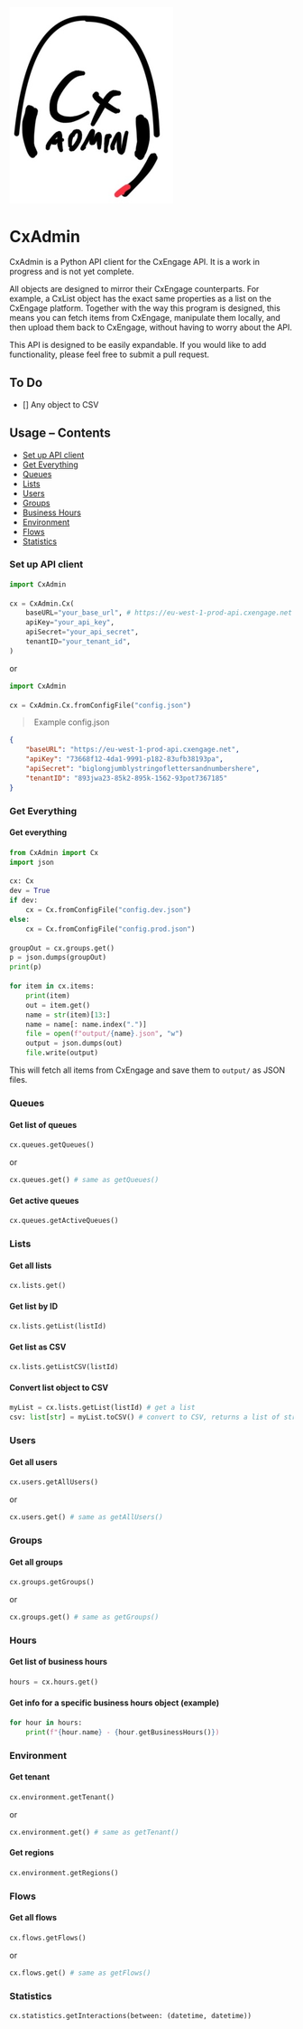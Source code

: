 ![](readme/logo.jpg)

# CxAdmin

CxAdmin is a Python API client for the CxEngage API. It is a work in progress and is not yet complete.

All objects are designed to mirror their CxEngage counterparts. For example, a CxList object has the exact same properties as a list on the CxEngage platform.
Together with the way this program is designed, this means you can fetch items from CxEngage, manipulate them locally, and then upload them back to CxEngage, without having to worry about the API.

This API is designed to be easily expandable. If you would like to add functionality, please feel free to submit a pull request.

## To Do
- [] Any object to CSV

## Usage – Contents
* [Set up API client](#set-up-api-client)
* [Get Everything](#get-everything)
* [Queues](#queues)
* [Lists](#lists)
* [Users](#users)
* [Groups](#groups)
* [Business Hours](#hours)
* [Environment](#environment)
* [Flows](#flows)
* [Statistics](#statistics)

### Set up API client

```py
import CxAdmin

cx = CxAdmin.Cx(
    baseURL="your_base_url", # https://eu-west-1-prod-api.cxengage.net for EU, https://api.cxengage.net for US
    apiKey="your_api_key",
    apiSecret="your_api_secret",
    tenantID="your_tenant_id",
)
```

or

```py
import CxAdmin

cx = CxAdmin.Cx.fromConfigFile("config.json")
```

> Example config.json

```json
{
    "baseURL": "https://eu-west-1-prod-api.cxengage.net",
    "apiKey": "73668f12-4da1-9991-p182-83ufb38193pa",
    "apiSecret": "biglongjumblystringoflettersandnumbershere",
    "tenantID": "893jwa23-85k2-895k-1562-93pot7367185"
}
```

### Get Everything

#### Get everything

```py
from CxAdmin import Cx
import json

cx: Cx
dev = True
if dev:
    cx = Cx.fromConfigFile("config.dev.json")
else:
    cx = Cx.fromConfigFile("config.prod.json")

groupOut = cx.groups.get()
p = json.dumps(groupOut)
print(p)

for item in cx.items:
    print(item)
    out = item.get()
    name = str(item)[13:]
    name = name[: name.index(".")]
    file = open(f"output/{name}.json", "w")
    output = json.dumps(out)
    file.write(output)
```

This will fetch all items from CxEngage and save them to `output/` as JSON files.

### Queues

#### Get list of queues
```py
cx.queues.getQueues()
```
or
```py
cx.queues.get() # same as getQueues()
```

#### Get active queues
```py
cx.queues.getActiveQueues()
```

### Lists

#### Get all lists
```py
cx.lists.get()
```

#### Get list by ID
```py
cx.lists.getList(listId)
```

#### Get list as CSV
```py
cx.lists.getListCSV(listId)
```

#### Convert list object to CSV
```py
myList = cx.lists.getList(listId) # get a list
csv: list[str] = myList.toCSV() # convert to CSV, returns a list of strings
```

### Users

#### Get all users

```py
cx.users.getAllUsers()
```
or
```py
cx.users.get() # same as getAllUsers()
```

### Groups

#### Get all groups

```py
cx.groups.getGroups()
```
or
```py
cx.groups.get() # same as getGroups()
```

### Hours

#### Get list of business hours
```py
hours = cx.hours.get()
```

#### Get info for a specific business hours object (example)
```py
for hour in hours:
    print(f"{hour.name} - {hour.getBusinessHours()})
```
### Environment

#### Get tenant
    
```py
cx.environment.getTenant()
```
or
```py
cx.environment.get() # same as getTenant()
```

#### Get regions
    
```py
cx.environment.getRegions()
```

### Flows

#### Get all flows

```py
cx.flows.getFlows()
```
or
```py
cx.flows.get() # same as getFlows()
```

### Statistics

```py
cx.statistics.getInteractions(between: (datetime, datetime))
```
